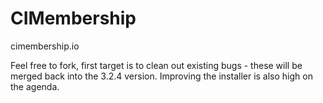 # CIMembership
cimembership.io

Feel free to fork, first target is to clean out existing bugs - these will be merged back into the 3.2.4 version.
Improving the installer is also high on the agenda.
